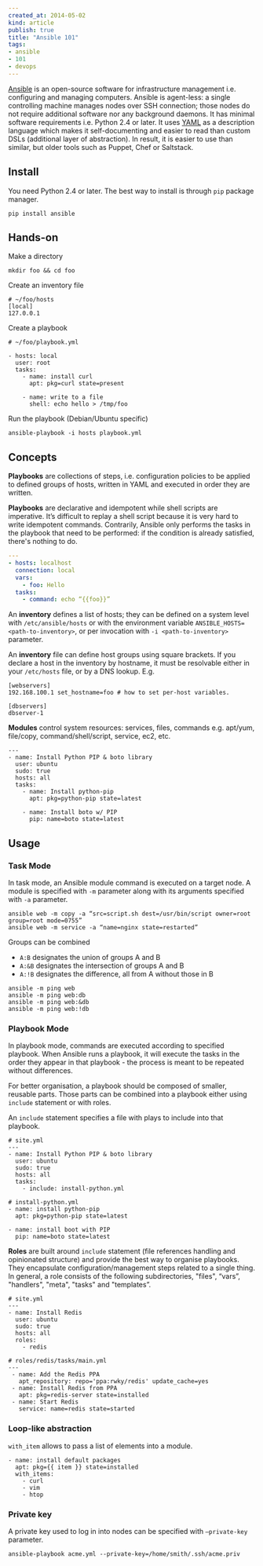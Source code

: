 ```yaml
---
created_at: 2014-05-02
kind: article
publish: true
title: "Ansible 101"
tags:
- ansible
- 101
- devops
---
```


[Ansible][1] is an open-source software for infrastructure management i.e. configuring and managing computers. Ansible is agent-less: a single controlling machine manages nodes over SSH connection; those nodes do not require additional software nor any background daemons. It has minimal software requirements i.e. Python 2.4 or later. It uses [YAML][2] as a description language which makes it self-documenting and easier to read than custom DSLs (additional layer of abstraction). In result, it is easier to use than similar, but older tools such as Puppet, Chef or Saltstack.

## Install

You need Python 2.4 or later. The best way to install is through `pip` package manager.

```
pip install ansible
```

## Hands-on

Make a directory

```
mkdir foo && cd foo
```

Create an inventory file

```
# ~/foo/hosts
[local]
127.0.0.1
```

Create a playbook

```
# ~/foo/playbook.yml

- hosts: local
  user: root
  tasks:
    - name: install curl
      apt: pkg=curl state=present

    - name: write to a file
      shell: echo hello > /tmp/foo
```

Run the playbook (Debian/Ubuntu specific)

```
ansible-playbook -i hosts playbook.yml
```

## Concepts

__Playbooks__ are collections of steps, i.e. configuration policies to be applied to defined groups of hosts, written in YAML and executed in order they are written.

__Playbooks__ are declarative and idempotent while shell scripts are imperative. It’s difficult to replay a shell script because it is very hard to write idempotent commands. Contrarily, Ansible only performs the tasks in the playbook that need to be performed: if the condition is already satisfied, there's nothing to do.

``` hello.yml
---
- hosts: localhost
  connection: local
  vars:
    - foo: Hello
  tasks:
    - command: echo “{{foo}}”
```

An __inventory__ defines a list of hosts; they can be defined on a system level with `/etc/ansible/hosts` or with the environment variable `ANSIBLE_HOSTS=<path-to-inventory>`, or per invocation with `-i <path-to-inventory>` parameter.

An __inventory__ file can define host groups using square brackets. If you declare a host in the inventory by hostname, it must be resolvable either in your `/etc/hosts` file, or by a DNS lookup. E.g.

```
[webservers]
192.168.100.1 set_hostname=foo # how to set per-host variables.

[dbservers]
dbserver-1
```

__Modules__ control system resources: services, files, commands e.g. apt/yum, file/copy, command/shell/script, service, ec2, etc.

```
---
- name: Install Python PIP & boto library
  user: ubuntu
  sudo: true
  hosts: all
  tasks:
    - name: Install python-pip
      apt: pkg=python-pip state=latest

    - name: Install boto w/ PIP
      pip: name=boto state=latest
```

## Usage

### Task Mode

In task mode, an Ansible module command is executed on a target node. A module is specified with `-m` parameter along with its arguments specified with `-a` parameter.

```
ansible web -m copy -a “src=script.sh dest=/usr/bin/script owner=root group=root mode=0755”
ansible web -m service -a “name=nginx state=restarted”
```

Groups can be combined

* `A:B` designates the union of groups A and B
* `A:&B` designates the intersection of groups A and B
* `A:!B` designates the difference, all from A without those in B

```
ansible -m ping web
ansible -m ping web:db
ansible -m ping web:&db
ansible -m ping web:!db
```

### Playbook Mode

In playbook mode, commands are executed according to specified playbook. When Ansible runs a playbook, it will execute the tasks in the order they appear in that playbook - the process is meant to be repeated without differences.

For better organisation, a playbook should be composed of smaller, reusable parts. Those parts can be combined into a playbook either using `include` statement or with roles.

An `include` statement specifies a file with plays to include into that playbook.

```
# site.yml
---
- name: Install Python PIP & boto library
  user: ubuntu
  sudo: true
  hosts: all
  tasks:
    - include: install-python.yml
```

```
# install-python.yml
- name: install python-pip
  apt: pkg=python-pip state=latest

- name: install boot with PIP
  pip: name=boto state=latest
```

__Roles__ are built around `include` statement (file references handling and opinionated structure) and provide the best way to organise playbooks. They encapsulate configuration/management steps related to a single thing. In general, a role consists of the following subdirectories, "files", “vars”, "handlers", "meta", "tasks" and "templates”.


```
# site.yml
---
- name: Install Redis
  user: ubuntu
  sudo: true
  hosts: all
  roles:
    - redis
```

```
# roles/redis/tasks/main.yml
---
 - name: Add the Redis PPA
   apt_repository: repo='ppa:rwky/redis' update_cache=yes
 - name: Install Redis from PPA
   apt: pkg=redis-server state=installed
 - name: Start Redis
   service: name=redis state=started
```

### Loop-like abstraction

`with_item` allows to pass a list of elements into a module.

```
- name: install default packages
  apt: pkg={{ item }} state=installed
  with_items:
    - curl
    - vim
    - htop
```

### Private key

A private key used to log in into nodes can be specified with `—private-key` parameter.

```
ansible-playbook acme.yml --private-key=/home/smith/.ssh/acme.priv
```

[1]: http://www.ansible.com/
[2]: http://yaml.org/

